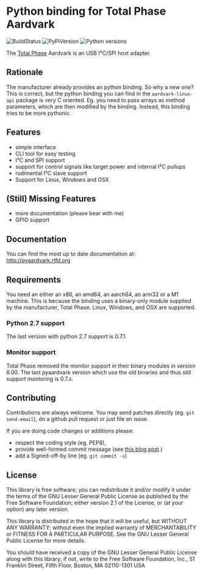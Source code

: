 # Python binding for Total Phase Aardvark

![BuildStatus](https://github.com/kontron/python-aardvark/actions/workflows/python-package.yml/badge.svg)
![PyPiVersion](https://badge.fury.io/py/pyaardvark.svg)
![Python versions](https://img.shields.io/pypi/pyversions/pyaardvark.svg)

The [Total Phase](http://www.totalphase.com) Aardvark is an USB I²C/SPI
host adapter.

## Rationale

The manufacturer already provides an python binding. So why a new one?
This is correct, but the python binding you can find in the
`aardvark-linux-api` package is very C oriented. Eg. you need to pass
arrays as method parameters, which are then modified by the binding.
Instead, this binding tries to be more pythonic.

## Features

- simple interface
- CLI tool for easy testing
- I²C and SPI support
- support for control signals like target power and internal I²C
  pullups
- rudimental I²C slave support
- Support for Linux, Windows and OSX

## (Still) Missing Features

- more documentation (please bear with me)
- GPIO support

## Documentation

You can find the most up to date documentation at:
<http://pyaardvark.rtfd.org>

## Requirements

You need an either an x86, an amd64, an aarch64, an arm32 or a M1 machine. This
is because the binding uses a binary-only module supplied by the manufacturer,
Total Phase. Linux, Windows, and OSX are supported.

### Python 2.7 support

The last version with python 2.7 support is 0.7.1.

### Monitor support

Total Phase removed the monitor support in their binary modules in version 6.00.
The last pyaardvark version which use the old binaries and thus still support
montoring is 0.7.x.

## Contributing

Contributions are always welcome. You may send patches directly (eg. `git
send-email`), do a github pull request or just file an issue.

If you are doing code changes or additions please:
- respect the coding style (eg. PEP8),
- provide well-formed commit message (see [this blog
  post](http://tbaggery.com/2008/04/19/a-note-about-git-commit-messages.html).)
- add a Signed-off-by line (eg. `git commit -s`)

## License

This library is free software; you can redistribute it and/or modify it
under the terms of the GNU Lesser General Public License as published by
the Free Software Foundation; either version 2.1 of the License, or (at
your option) any later version.

This library is distributed in the hope that it will be useful, but WITHOUT
ANY WARRANTY; without even the implied warranty of MERCHANTABILITY or
FITNESS FOR A PARTICULAR PURPOSE. See the GNU Lesser General Public License
for more details.

You should have received a copy of the GNU Lesser General Public License
along with this library; if not, write to the Free Software Foundation,
Inc., 51 Franklin Street, Fifth Floor, Boston, MA 02110-1301 USA
